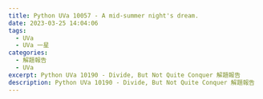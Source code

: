 ```yaml
---
title: Python UVa 10057 - A mid-summer night's dream.
date: 2023-03-25 14:04:06
tags:
  - UVa
  - UVa 一星
categories:
  - 解題報告
  - UVa
excerpt: Python UVa 10190 - Divide, But Not Quite Conquer 解題報告
description: Python UVa 10190 - Divide, But Not Quite Conquer 解題報告
---
```

